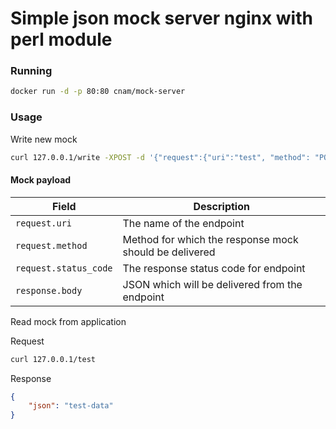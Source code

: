 # Simple json mock server nginx with perl module

### Running

```bash
docker run -d -p 80:80 cnam/mock-server
```

### Usage

Write new mock

```bash
curl 127.0.0.1/write -XPOST -d '{"request":{"uri":"test", "method": "POST", "status_code": "418"}, "response": {"body": {"json":"test-data"}}}'
```

#### Mock payload

Field | Description
--- | ---
`request.uri` | The name of the endpoint
`request.method` | Method for which the response mock should be delivered
`request.status_code` | The response status code for endpoint
`response.body` | JSON which will be delivered from the endpoint


Read mock from application

Request

```bash
curl 127.0.0.1/test
```

Response

```json
{
    "json": "test-data"
}
```
